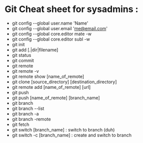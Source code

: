 # Git Cheat sheet for sysadmins :
* git config --global user.name 'Name'
* git config --global user.email 'me@email.com'
* git config --global core.editor mate -w
* git config --global core.editor subl -w
* git init
* git add [.|dir|filename]
* git status
* git commit
* git remote
* git remote -v 
* git remote show [name_of_remote]
* git clone [source_directory] [destination_directory]
* git remote add [name_of_remote] [url]
* git push
* git push [name_of_remote] [branch_name]
* git branch
* git branch --list
* git branch -a
* git branch -remote
* git fetch
* git switch [branch_name] : switch to branch (duh)
* git switch -c [branch_name] : create and switch to branch